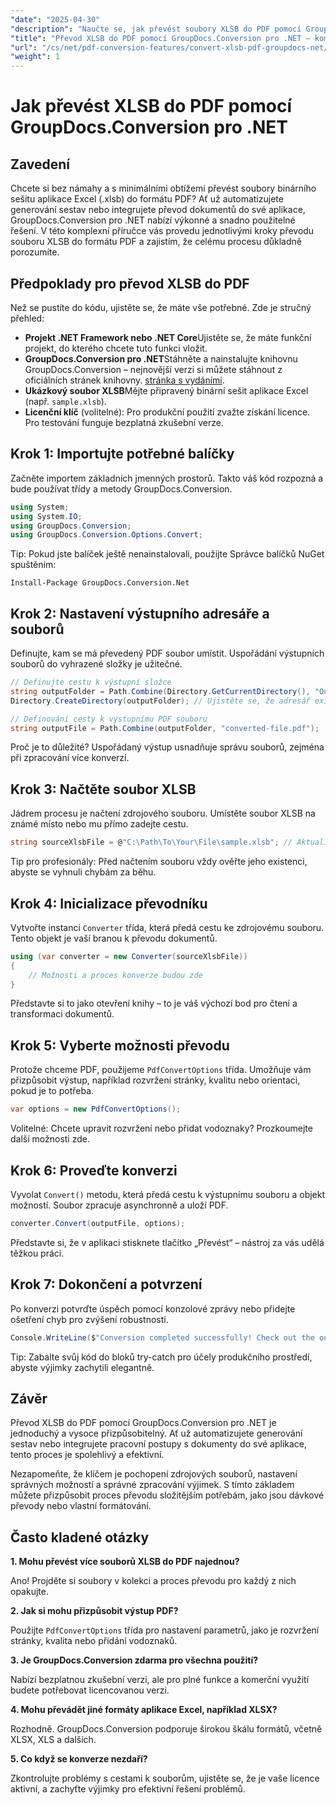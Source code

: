 ```yaml
---
"date": "2025-04-30"
"description": "Naučte se, jak převést soubory XLSB do PDF pomocí GroupDocs.Conversion pro .NET v tomto podrobném návodu. Ideální pro profesionály, kteří potřebují bezproblémovou konverzi souborů."
"title": "Převod XLSB do PDF pomocí GroupDocs.Conversion pro .NET – kompletní průvodce"
"url": "/cs/net/pdf-conversion-features/convert-xlsb-pdf-groupdocs-net/"
"weight": 1
---
```


# Jak převést XLSB do PDF pomocí GroupDocs.Conversion pro .NET

## Zavedení

Chcete si bez námahy a s minimálními obtížemi převést soubory binárního sešitu aplikace Excel (.xlsb) do formátu PDF? Ať už automatizujete generování sestav nebo integrujete převod dokumentů do své aplikace, GroupDocs.Conversion pro .NET nabízí výkonné a snadno použitelné řešení. V této komplexní příručce vás provedu jednotlivými kroky převodu souboru XLSB do formátu PDF a zajistím, že celému procesu důkladně porozumíte.

## Předpoklady pro převod XLSB do PDF

Než se pustíte do kódu, ujistěte se, že máte vše potřebné. Zde je stručný přehled:

- **Projekt .NET Framework nebo .NET Core**Ujistěte se, že máte funkční projekt, do kterého chcete tuto funkci vložit.
- **GroupDocs.Conversion pro .NET**Stáhněte a nainstalujte knihovnu GroupDocs.Conversion – nejnovější verzi si můžete stáhnout z oficiálních stránek knihovny. [stránka s vydáními](https://releases.groupdocs.com/conversion/net/).
- **Ukázkový soubor XLSB**Mějte připravený binární sešit aplikace Excel (např. `sample.xlsb`).
- **Licenční klíč** (volitelné): Pro produkční použití zvažte získání licence. Pro testování funguje bezplatná zkušební verze.

## Krok 1: Importujte potřebné balíčky

Začněte importem základních jmenných prostorů. Takto váš kód rozpozná a bude používat třídy a metody GroupDocs.Conversion.

```csharp
using System;
using System.IO;
using GroupDocs.Conversion;
using GroupDocs.Conversion.Options.Convert;
```

Tip: Pokud jste balíček ještě nenainstalovali, použijte Správce balíčků NuGet spuštěním:

```
Install-Package GroupDocs.Conversion.Net
```

## Krok 2: Nastavení výstupního adresáře a souborů

Definujte, kam se má převedený PDF soubor umístit. Uspořádání výstupních souborů do vyhrazené složky je užitečné.

```csharp
// Definujte cestu k výstupní složce
string outputFolder = Path.Combine(Directory.GetCurrentDirectory(), "Output");
Directory.CreateDirectory(outputFolder); // Ujistěte se, že adresář existuje

// Definování cesty k výstupnímu PDF souboru
string outputFile = Path.Combine(outputFolder, "converted-file.pdf");
```

Proč je to důležité? Uspořádaný výstup usnadňuje správu souborů, zejména při zpracování více konverzí.

## Krok 3: Načtěte soubor XLSB

Jádrem procesu je načtení zdrojového souboru. Umístěte soubor XLSB na známé místo nebo mu přímo zadejte cestu.

```csharp
string sourceXlsbFile = @"C:\Path\To\Your\File\sample.xlsb"; // Aktualizujte cestou k souboru
```

Tip pro profesionály: Před načtením souboru vždy ověřte jeho existenci, abyste se vyhnuli chybám za běhu.

## Krok 4: Inicializace převodníku

Vytvořte instanci `Converter` třída, která předá cestu ke zdrojovému souboru. Tento objekt je vaší branou k převodu dokumentů.

```csharp
using (var converter = new Converter(sourceXlsbFile))
{
    // Možnosti a proces konverze budou zde
}
```

Představte si to jako otevření knihy – to je váš výchozí bod pro čtení a transformaci dokumentů.

## Krok 5: Vyberte možnosti převodu

Protože chceme PDF, použijeme `PdfConvertOptions` třída. Umožňuje vám přizpůsobit výstup, například rozvržení stránky, kvalitu nebo orientaci, pokud je to potřeba.

```csharp
var options = new PdfConvertOptions();
```

Volitelné: Chcete upravit rozvržení nebo přidat vodoznaky? Prozkoumejte další možnosti zde.

## Krok 6: Proveďte konverzi

Vyvolat `Convert()` metodu, která předá cestu k výstupnímu souboru a objekt možností. Soubor zpracuje asynchronně a uloží PDF.

```csharp
converter.Convert(outputFile, options);
```

Představte si, že v aplikaci stisknete tlačítko „Převést“ – nástroj za vás udělá těžkou práci.

## Krok 7: Dokončení a potvrzení

Po konverzi potvrďte úspěch pomocí konzolové zprávy nebo přidejte ošetření chyb pro zvýšení robustnosti.

```csharp
Console.WriteLine($"Conversion completed successfully! Check out the output at: {outputFolder}");
```

Tip: Zabalte svůj kód do bloků try-catch pro účely produkčního prostředí, abyste výjimky zachytili elegantně.

## Závěr

Převod XLSB do PDF pomocí GroupDocs.Conversion pro .NET je jednoduchý a vysoce přizpůsobitelný. Ať už automatizujete generování sestav nebo integrujete pracovní postupy s dokumenty do své aplikace, tento proces je spolehlivý a efektivní.

Nezapomeňte, že klíčem je pochopení zdrojových souborů, nastavení správných možností a správné zpracování výjimek. S tímto základem můžete přizpůsobit proces převodu složitějším potřebám, jako jsou dávkové převody nebo vlastní formátování.

## Často kladené otázky

**1. Mohu převést více souborů XLSB do PDF najednou?**  

Ano! Projděte si soubory v kolekci a proces převodu pro každý z nich opakujte.

**2. Jak si mohu přizpůsobit výstup PDF?**  

Použijte `PdfConvertOptions` třída pro nastavení parametrů, jako je rozvržení stránky, kvalita nebo přidání vodoznaků.

**3. Je GroupDocs.Conversion zdarma pro všechna použití?**  

Nabízí bezplatnou zkušební verzi, ale pro plné funkce a komerční využití budete potřebovat licencovanou verzi.

**4. Mohu převádět jiné formáty aplikace Excel, například XLSX?**  

Rozhodně. GroupDocs.Conversion podporuje širokou škálu formátů, včetně XLSX, XLS a dalších.

**5. Co když se konverze nezdaří?**  

Zkontrolujte problémy s cestami k souborům, ujistěte se, že je vaše licence aktivní, a zachyťte výjimky pro efektivní řešení problémů.